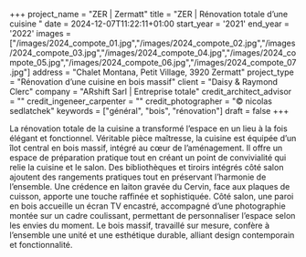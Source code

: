 +++
project_name = "ZER | Zermatt"
title = "ZER | Rénovation totale d’une cuisine "
date = 2024-12-07T11:22:11+01:00
start_year = '2021'
end_year = '2022'
images = ["/images/2024_compote_01.jpg","/images/2024_compote_02.jpg","/images/2024_compote_03.jpg","/images/2024_compote_04.jpg","/images/2024_compote_05.jpg","/images/2024_compote_06.jpg","/images/2024_compote_07.jpg"]
address = "Chalet Montana, Petit Village, 3920 Zermatt"
project_type = "Rénovation d’une cuisine en bois massif"
client = "Daisy & Raymond Clerc"
company = "ARshift Sarl | Entreprise totale"
credit_architect_advisor = ""
credit_ingeneer_carpenter = ""
credit_photographer = "© nicolas sedlatchek"
keywords = ["général", "bois", "rénovation"]
draft = false
+++


La rénovation totale de la cuisine a transformé l’espace en un lieu à la fois élégant et fonctionnel. Véritable pièce maîtresse, la cuisine est équipée d’un îlot central en bois massif, intégré au cœur de l’aménagement. Il offre un espace de préparation pratique tout en créant un point de convivialité qui relie la cuisine et le salon. Des bibliothèques et tiroirs intégrés côté salon ajoutent des rangements pratiques tout en préservant l’harmonie de l’ensemble.
Une crédence en laiton gravée du Cervin, face aux plaques de cuisson, apporte une touche raffinée et sophistiquée. Côté salon, une paroi en bois accueille un écran TV encastré, accompagné d’une photographie montée sur un cadre coulissant, permettant de personnaliser l’espace selon les envies du moment. Le bois massif, travaillé sur mesure, confère à l’ensemble une unité et une esthétique durable, alliant design contemporain et fonctionnalité.